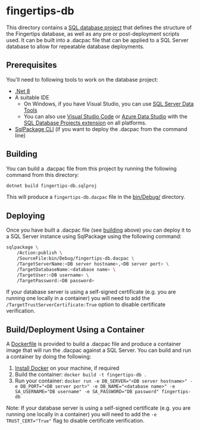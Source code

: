# fingertips-db

This directory contains a [SQL database project](https://learn.microsoft.com/en-us/sql/tools/sql-database-projects/sql-database-projects) that defines the structure of the Fingertips database, as well as any pre or post-deployment scripts used. It can be built into a .dacpac file that can be applied to a SQL Server database to allow for repeatable database deployments.

## Prerequisites

You'll need to following tools to work on the database project:

- [.Net 8](https://dotnet.microsoft.com/en-us/download/dotnet/8.0)
- A suitable IDE
  - On Windows, if you have Visual Studio, you can use [SQL Server Data Tools](https://learn.microsoft.com/en-us/sql/ssdt/sql-server-data-tools)
  - You can also use [Visual Studio Code](https://code.visualstudio.com/) or [Azure Data Studio](https://learn.microsoft.com/en-us/azure-data-studio/download-azure-data-studio) with the [SQL Database Projects extension](https://learn.microsoft.com/en-gb/azure-data-studio/extensions/sql-database-project-extension) on all platforms.
- [SqlPackage CLI](https://learn.microsoft.com/en-us/sql/tools/sqlpackage/sqlpackage-download) (if you want to deploy the .dacpac from the command line)

## Building

You can build a .dacpac file from this project by running the following command from this directory:

```bash
dotnet build fingertips-db.sqlproj
```

This will produce a `fingertips-db.dacpac` file in the [bin/Debug/](bin/Debug/) directory.

## Deploying

Once you have built a .dacpac file (see [building](#building) above) you can deploy it to a SQL Server instance using SqlPackage using the following command:

```bash
sqlpackage \
    /Action:publish \
    /SourceFile:bin/Debug/fingertips-db.dacpac \
    /TargetServerName:<DB server hostname>,<DB server port> \
    /TargetDatabaseName:<database name> \
    /TargetUser:<DB username> \
    /TargetPassword:<DB password>
```

If your database server is using a self-signed certificate (e.g. you are running one locally in a container) you will need to add the `/TargetTrustServerCertificate:True` option to disable certificate verification.

## Build/Deployment Using a Container

A [Dockerfile](Dockerfile) is provided to build a .dacpac file and produce a container image that will run the .dacpac against a SQL Server. You can build and run a container by doing the following:

1. [Install Docker](https://docs.docker.com/get-docker/) on your machine, if required
1. Build the container: `docker build -t fingertips-db .`
1. Run your container: `docker run -e DB_SERVER="<DB server hostname>" -e DB_PORT="<DB server port>" -e DB_NAME="<database name>" -e SA_USERNAME="DB username" -e SA_PASSWORD="DB password" fingertips-db`

Note: If your database server is using a self-signed certificate (e.g. you are running one locally in a container) you will need to add the `-e TRUST_CERT="True"` flag to disable certificate verification.
